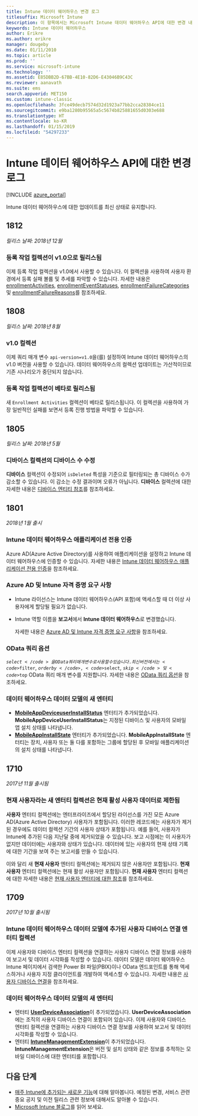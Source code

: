 ```yaml
---
title: Intune 데이터 웨어하우스 변경 로그
titlesuffix: Microsoft Intune
description: 이 항목에서는 Microsoft Intune 데이터 웨어하우스 API에 대한 변경 내용 목록을 제공합니다.
keywords: Intune 데이터 웨어하우스
author: Erikre
ms.author: erikre
manager: dougeby
ms.date: 01/11/2010
ms.topic: article
ms.prod: ''
ms.service: microsoft-intune
ms.technology: ''
ms.assetid: E85DBB2D-67BB-4E10-82D6-E43046B9C43C
ms.reviewer: aanavath
ms.suite: ems
search.appverid: MET150
ms.custom: intune-classic
ms.openlocfilehash: 3fce49decb7574d32d1923a77bb2cca28384ce11
ms.sourcegitcommit: e9ba1280b95565a5c5674b825881655d0303e688
ms.translationtype: HT
ms.contentlocale: ko-KR
ms.lasthandoff: 01/15/2019
ms.locfileid: "54297233"
---
```

# <a name="change-log-for-the-intune-data-warehouse-api"></a>Intune 데이터 웨어하우스 API에 대한 변경 로그

[!INCLUDE [azure_portal](./includes/azure_portal.md)]

Intune 데이터 웨어하우스에 대한 업데이트를 최신 상태로 유지합니다.

## <a name="1812"></a>1812 
_릴리스 날짜: 2018년 12월_

### <a name="enrollment-activities-collection-released-to-v10"></a>등록 작업 컬렉션이 v1.0으로 릴리스됨 

이제 등록 작업 컬렉션을 v1.0에서 사용할 수 있습니다. 이 컬렉션을 사용하여 사용자 환경에서 등록 실패 볼륨 및 추세를 파악할 수 있습니다. 자세한 내용은 [enrollmentActivities](intune-data-warehouse-collections.md#enrollmentactivities), [enrollmentEventStatuses](intune-data-warehouse-collections.md#enrollmenteventstatuses), [enrollmentFailureCategories](intune-data-warehouse-collections.md#enrollmentfailurecategories) 및 [enrollmentFailureReasons](intune-data-warehouse-collections.md#enrollmentfailurereasons)를 참조하세요.

## <a name="1808"></a>1808
_릴리스 날짜: 2018년 8월_

### <a name="v10-collections"></a>v1.0 컬렉션  

이제 쿼리 매개 변수 `api-version=v1.0`을(를) 설정하여 Intune 데이터 웨어하우스의 v1.0 버전을 사용할 수 있습니다. 데이터 웨어하우스의 컬렉션 업데이트는 가산적이므로 기존 시나리오가 중단되지 않습니다.

### <a name="enrollment-activities-collection-released-to-beta"></a>등록 작업 컬렉션이 베타로 릴리스됨

새 `Enrollment Activities` 컬렉션이 베타로 릴리스됩니다. 이 컬렉션을 사용하여 가장 일반적인 실패를 보면서 등록 진행 방법을 파악할 수 있습니다. 


## <a name="1805"></a>1805
_릴리스 날짜: 2018년 5월_

### <a name="correction-to-device-count-in-devices-collection"></a>**디바이스** 컬렉션의 디바이스 수 수정 

**디바이스** 컬렉션이 수정되어 `isDeleted` 특성을 기준으로 필터링되는 총 디바이스 수가 감소할 수 있습니다. 이 감소는 수정 결과이며 오류가 아닙니다. **디바이스** 컬렉션에 대한 자세한 내용은 [디바이스 엔티티 참조](reports-ref-devices.md)를 참조하세요. 


## <a name="1801"></a>1801
_2018년 1월 출시_

### <a name="intune-data-warehouse-application-only-authentication----1867540---"></a>Intune 데이터 웨어하우스 애플리케이션 전용 인증 <!-- 1867540 -->

Azure AD(Azure Active Directory)를 사용하여 애플리케이션을 설정하고 Intune 데이터 웨어하우스에 인증할 수 있습니다. 자세한 내용은 [Intune 데이터 웨어하우스 애플리케이션 전용 인증](data-warehouse-app-only-auth.md)을 참조하세요.

### <a name="azure-ad-and-intune-credential-requirements----2077525---"></a>Azure AD 및 Intune 자격 증명 요구 사항 <!-- 2077525 -->

- Intune 라이선스는 Intune 데이터 웨어하우스(API 포함)에 액세스할 때 더 이상 사용자에게 할당될 필요가 없습니다.
- Intune 역할 이름을 **보고서**에서 **Intune 데이터 웨어하우스**로 변경했습니다. 

    자세한 내용은 [Azure AD 및 Intune 자격 증명 요구 사항](reports-api-url.md#azure-ad-and-intune-credential-requirements)을 참조하세요.

### <a name="odata-query-options----2077711---"></a>OData 쿼리 옵션 <!-- 2077711 -->

<code>$select</code>을 OData 쿼리 매개 변수로 사용할 수 있습니다. 최신 버전에서는 <code>$filter</code>, <code>$orderby</code>, <code>$select</code>, <code>$skip</code> 및 <code>$top</code> OData 쿼리 매개 변수를 지원합니다. 자세한 내용은 [OData 쿼리 옵션](reports-api-url.md#odata-query-options)을 참조하세요.

### <a name="new-entities-in-the-in-data-warehouse-data-model----2077804---"></a>데이터 웨어하우스 데이터 모델의 새 엔터티 <!-- 2077804 -->

 - [**MobileAppDeviceuserInstallStatus**](reports-ref-application.md#mobileappdeviceuserinstallstatus) 엔터티가 추가되었습니다. **MobileAppDeviceUserInstallStatus**는 지정된 디바이스 및 사용자의 모바일 앱 설치 상태를 나타냅니다.
 - [**MobileAppInstallState**](reports-ref-application.md#mobileappinstallstate) 엔터티가 추가되었습니다. **MobileAppInstallState** 엔터티는 장치, 사용자 또는 둘 다를 포함하는 그룹에 할당된 후 모바일 애플리케이션의 설치 상태를 나타냅니다. 

## <a name="1710"></a>1710
_2017년 11월 출시됨_

### <a name="a-new-entity-collection-named-current-user-is-limited-to-currently-active-user-data----1544273---"></a>현재 사용자라는 새 엔터티 컬렉션은 현재 활성 사용자 데이터로 제한됨<!-- 1544273 -->

**사용자** 엔터티 컬렉션에는 엔터프라이즈에서 할당된 라이선스를 가진 모든 Azure AD(Azure Active Directory) 사용자가 포함됩니다. 이러한 레코드에는 사용자가 제거된 경우에도 데이터 컬렉션 기간의 사용자 상태가 포함됩니다. 예를 들어, 사용자가 Intune에 추가된 다음 지난달 중에 제거되었을 수 있습니다. 보고 시점에는 이 사용자가 없지만 데이터에는 사용자와 상태가 있습니다. 데이터에 있는 사용자의 현재 상태 기록에 대한 기간을 보여 주는 보고서를 만들 수 있습니다.

이와 달리 새 **현재 사용자** 엔터티 컬렉션에는 제거되지 않은 사용자만 포함됩니다. **현재 사용자** 엔터티 컬렉션에는 현재 활성 사용자만 포함됩니다. **현재 사용자** 엔터티 컬렉션에 대한 자세한 내용은 [현재 사용자 엔터티에 대한 참조](reports-ref-current-user.md)를 참조하세요.

## <a name="1709"></a>1709
_2017년 10월 출시됨_

### <a name="user-device-association-entity-collection-added-to-intune-data-warehouse-data-model----1187917---"></a>Intune 데이터 웨어하우스 데이터 모델에 추가된 사용자 디바이스 연결 엔터티 컬렉션 <!-- 1187917 -->

이제 사용자와 디바이스 엔터티 컬렉션을 연결하는 사용자 디바이스 연결 정보를 사용하여 보고서 및 데이터 시각화를 작성할 수 있습니다. 데이터 모델은 데이터 웨어하우스 Intune 페이지에서 검색한 Power BI 파일(PBIX)이나 OData 엔드포인트를 통해 액세스하거나 사용자 지정 클라이언트를 개발하여 액세스할 수 있습니다. 자세한 내용은 [사용자 디바이스 연결](reports-ref-user-device.md)을 참조하세요.

### <a name="new-entities-in-the-in-data-warehouse-data-model----1479526--------"></a>데이터 웨어하우스 데이터 모델의 새 엔터티 <!-- 1479526 --><!-- -->

 - 엔터티 [**UserDeviceAssociation**](reports-ref-user-device.md)이 추가되었습니다. **UserDeviceAssociation**에는 조직의 사용자 디바이스 연결이 포함되어 있습니다. 이제 사용자와 디바이스 엔터티 컬렉션을 연결하는 사용자 디바이스 연결 정보를 사용하여 보고서 및 데이터 시각화를 작성할 수 있습니다.  
 - 엔터티 [**IntuneManagementExtension**](reports-ref-intunemanagementextension.md)이 추가되었습니다. **IntuneManagementExtension**은 버전 및 설치 상태와 같은 정보를 추적하는 모바일 디바이스에 대한 엔터티를 포함합니다.

## <a name="next-steps"></a>다음 단계
 - [매주 Intune에 추가되는 새로운 기능](whats-new.md)에 대해 알아봅니다. 예정된 변경, 서비스 관련 중요 공지 및 이전 릴리스 관련 정보에 대해서도 알아볼 수 있습니다.
 - [Microsoft Intune 블로그](https://go.microsoft.com/fwlink/?LinkID=273882)를 읽어 보세요.
